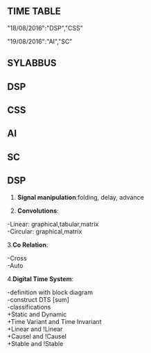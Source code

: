

## TIME TABLE

"18/08/2016":"DSP","CSS"

"19/08/2016":"AI","SC"

## SYLABBUS
## DSP
## CSS
## AI
## SC

## DSP
1. __Signal manipulation__:folding, delay, advance

2. __Convolutions__:

  -Linear: graphical,tabular,matrix<br/>
  -Circular: graphical,matrix

3.__Co Relation__:

  -Cross<br/>
  -Auto

4.__Digital Time System__:

  -definition with block diagram<br/>
  -construct DTS [sum]<br/>
  -classifications<br/>
    +Static and Dynamic<br/>
    +Time Variant and Time Invariant<br/>
    +Linear and !Linear<br/>
    +Causel and !Causel<br/>
    +Stable and !Stable<br/>
